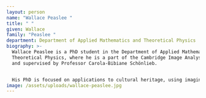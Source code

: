 ```yaml
---
layout: person
name: "Wallace Peaslee "
title: " "
given: Wallace
family: "Peaslee "
department: Department of Applied Mathematics and Theoretical Physics
biography: >-
  Wallace Peaslee is a PhD student in the Department of Applied Mathematics and
  Theoretical Physics, where he is a part of the Cambridge Image Analysis Group
  and supervised by Professor Carola-Bibiane Schönlieb.


  His PhD is focused on applications to cultural heritage, using imaging data of multiple modalities to investigate historical manuscripts and old-master paintings. Before starting at Cambridge, Wallace completed bachelor’s degrees in mathematics and computer science at Duke University, where he began working on applications to cultural heritage with the research group ARTICT.
image: /assets/uploads/wallace-peaslee.jpg
---
```

